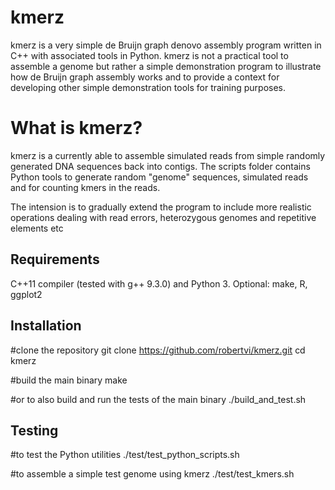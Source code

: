 # kmerz
kmerz is a very simple de Bruijn graph denovo assembly program written in C++ with associated tools in Python. kmerz is not a practical tool to assemble a genome but rather a simple demonstration program to illustrate how de Bruijn graph assembly works and to provide a context for developing other simple demonstration tools for training purposes.

# What is kmerz?
kmerz is a currently able to assemble simulated reads from simple randomly generated DNA sequences back into contigs. The scripts folder contains Python tools to generate random "genome" sequences, simulated reads and for counting kmers in the reads.

The intension is to gradually extend the program to include more realistic operations dealing with read errors, heterozygous genomes and repetitive elements etc

## Requirements

C++11 compiler (tested with g++ 9.3.0) and Python 3.
Optional: make, R, ggplot2

## Installation

   #clone the repository
   git clone https://github.com/robertvi/kmerz.git
   cd kmerz

   #build the main binary
   make

   #or to also build and run the tests of the main binary
   ./build_and_test.sh

## Testing

   #to test the Python utilities
   ./test/test_python_scripts.sh

   #to assemble a simple test genome using kmerz
   ./test/test_kmers.sh
